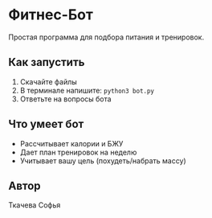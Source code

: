 # Фитнес-Бот

Простая программа для подбора питания и тренировок.

## Как запустить
1. Скачайте файлы
2. В терминале напишите: `python3 bot.py`
3. Ответьте на вопросы бота

## Что умеет бот
- Рассчитывает калории и БЖУ
- Дает план тренировок на неделю
- Учитывает вашу цель (похудеть/набрать массу)

## Автор
Ткачева Софья